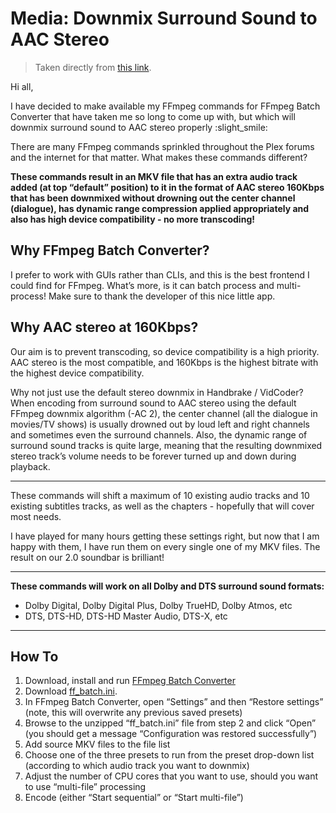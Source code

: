 # Media: Downmix Surround Sound to AAC Stereo
> Taken directly from [this link](https://forums.plex.tv/t/how-to-downmix-surround-sound-to-aac-stereo-properly-using-ffmpeg-batch-converter/575073).

Hi all,

I have decided to make available my FFmpeg commands for FFmpeg Batch Converter that have taken me so long to come up with, but which will downmix surround sound to AAC stereo properly :slight_smile:

There are many FFmpeg commands sprinkled throughout the Plex forums and the internet for that matter.
What makes these commands different?

**These commands result in an MKV file that has an extra audio track added (at top “default” position) to it in the format of AAC stereo 160Kbps that has been downmixed without drowning out the center channel (dialogue), has dynamic range compression applied appropriately and also has high device compatibility - no more transcoding!**

## Why FFmpeg Batch Converter?
I prefer to work with GUIs rather than CLIs, and this is the best frontend I could find for FFmpeg. What’s more, is it can batch process and multi-process!
Make sure to thank the developer of this nice little app.

## Why AAC stereo at 160Kbps?
Our aim is to prevent transcoding, so device compatibility is a high priority. AAC stereo is the most compatible, and 160Kbps is the highest bitrate with the highest device compatibility.

Why not just use the default stereo downmix in Handbrake / VidCoder?
When encoding from surround sound to AAC stereo using the default FFmpeg downmix algorithm (-AC 2), the center channel (all the dialogue in movies/TV shows) is usually drowned out by loud left and right channels and sometimes even the surround channels.
Also, the dynamic range of surround sound tracks is quite large, meaning that the resulting downmixed stereo track’s volume needs to be forever turned up and down during playback.

___

These commands will shift a maximum of 10 existing audio tracks and 10 existing subtitles tracks, as well as the chapters - hopefully that will cover most needs.

I have played for many hours getting these settings right, but now that I am happy with them, I have run them on every single one of my MKV files.
The result on our 2.0 soundbar is brilliant!

___

**These commands will work on all Dolby and DTS surround sound formats:**

- Dolby Digital, Dolby Digital Plus, Dolby TrueHD, Dolby Atmos, etc
- DTS, DTS-HD, DTS-HD Master Audio, DTS-X, etc

___

## How To
1. Download, install and run [FFmpeg Batch Converter](https://www.videohelp.com/software/FFmpeg-Batch)
2. Download [ff_batch.ini](./assets/files/media_ff_batch.ini).
3. In FFmpeg Batch Converter, open “Settings” and then “Restore settings” (note, this will overwrite any previous saved presets)
4. Browse to the unzipped “ff_batch.ini” file from step 2 and click “Open” (you should get a message “Configuration was restored successfully”)
5. Add source MKV files to the file list
6. Choose one of the three presets to run from the preset drop-down list (according to which audio track you want to downmix)
7. Adjust the number of CPU cores that you want to use, should you want to use “multi-file” processing
8. Encode (either “Start sequential” or “Start multi-file”)